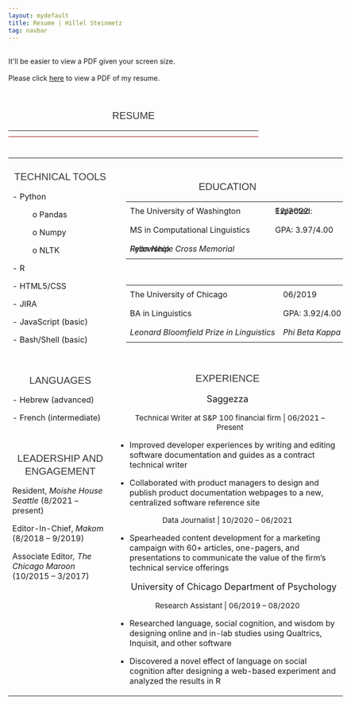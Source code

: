 ```yaml
---
layout: mydefault
title: Resume | Hillel Steinmetz
tag: navbar
---
```


<div class="mobilecont">
</div>
<p class="mobile">
<br>
It'll be easier to view a PDF given your screen size.
<br><br>
Please click <a href="/content/resume_hsteinmetz.pdf">here</a> to view a PDF of my resume.
</p>
<div align="center">
  <div class="resume">
    <p class="resume">
    <br>
    <h1 style="margin-bottom:16.0pt;margin-right:0in;margin-bottom:12.0pt;margin-left:0in;text-align:center;line-height:150%;font-size:17px;font-family:Helvetica;color:#3B3838;font-weight:normal;"><span style="font-family: Helvetica; font-size: 20px;">RESUME</span></h1>
    <div align="center">
      <table style="border-collapse:collapse;border:none;">
      <tbody>
          <tr>
              <td style="width: 6.5in;border-top: none;border-right: none;border-left: none;border-image: initial;border-bottom: 1pt solid rgb(148, 17, 0);padding: 0in 5.4pt;height: 9pt;vertical-align: top;">
              </td>
          </tr>
          </tbody>
      </table>
    </div>
<div align="center">
<span style="font-size: 10px; line-height: 100%; color: rgb(13, 13, 13);">&nbsp;</span>
<div align="center" style='margin:0in;font-size:10px;font-family:"Times New Roman",serif;'>
</div>
<div align="center" style="overflow-y: hidden; overflow-x: scroll; min-width: 674px">
    <table border="0" cellspacing="0" cellpadding="0" >
        <tbody >
            <tr>
            <div>
                <td width="220" valign="top">
                    <h1 style="margin-bottom:16.0pt;margin-right:0in;margin-bottom:12.0pt;margin-left:0in;text-align:center;line-height:150%;font-size:17px;font-family:Helvetica;color:#3B3838;font-weight:normal;"><span style="font-family: Helvetica; font-size: 20px;">
                        TECHNICAL TOOLS
                    </span></h1>
                    <p class="resume2">
                        - Python
                    </p>
                    <p class="resume2">
                        &emsp; &emsp; o	Pandas
                    </p>
                    <p class="resume2">
                        &emsp; &emsp; o	Numpy
                    </p>
                    <p class="resume2">
                        &emsp; &emsp; o	NLTK
                    </p>
                    <p class="resume2">
                        - R
                    </p>
                    <p class="resume2">
                        - HTML5/CSS
                    </p>
                    <p class="resume2">
                        - JIRA
                    </p>
                    <p class="resume2">
                        - JavaScript (basic)
                    </p>
                    <p class="resume2">
                        - Bash/Shell (basic)
                    </p><br>
                    <h1 style="margin-bottom:16.0pt;margin-right:0in;margin-bottom:12.0pt;margin-left:0in;text-align:center;line-height:150%;font-size:17px;font-family:Helvetica;color:#3B3838;font-weight:normal;"><span style="font-family: Helvetica; font-size: 20px;">
                        LANGUAGES
                    </span></h1>
                    <p class="resume2">
                        - Hebrew (advanced)
                    </p>
                    <p class="resume2">
                        - French (intermediate)
                    </p>
                    <br>
                    <h1 style="margin-bottom:16.0pt;margin-right:0in;margin-bottom:12.0pt;margin-left:0in;text-align:center;line-height:150%;font-size:17px;font-family:Helvetica;color:#3B3838;font-weight:normal;"><span style="font-family: Helvetica; font-size: 20px;">
                        LEADERSHIP AND ENGAGEMENT
                    </span></h1>
                    <p class="resume2">
                        Resident,<em> Moishe House Seattle </em>(8/2021 – present)
                    </p>
                    <p class="resume2">
                        Editor-In-Chief,<em> Makom </em>(8/2018 – 9/2019)
                    </p>
                    <p class="resume2">
                        Associate Editor<em>, The Chicago Maroon </em>(10/2015 – 3/2017)
                    </p>
                </td>
              </div>
                <td width="560" valign="top" >
                <div align="center"><br>
                  <h1 style="margin-bottom:16.0pt;margin-right:0in;margin-bottom:12.0pt;margin-left:0in;text-align:center;line-height:150%;font-size:17px;font-family:Helvetica;color:#3B3838;font-weight:normal;"><span style="font-family: Helvetica; font-size: 20px;">
                      EDUCATION
                  </span></h1>
                  <div >
                  <table border="0" cellspacing="0" cellpadding="0" class="center" style="overflow: hidden; word-wrap: break-word; margin-left: 20px">
                      <tbody >
                          <tr class="edu" >
                              <td class="edu" valign="top">
                                  <p class="resume" style="line-height: 0;">
                                      The University of Washington
                                  </p>
                              </td>
                              <td class="edu" valign="top">
                                  <p class="resume" style="line-height: 0">
                                      Expected: 12/2022
                                  </p>
                              </td>
                          </tr>
                          <tr class="edu" >
                              <td  class="edu" valign="top">
                                  <p class="resume" style="line-height: 0">
                                      MS in Computational Linguistics
                                  </p>
                              </td>
                              <td class="edu" valign="top">
                                  <p class="resume" style="line-height: 0">
                                      GPA: 3.97/4.00
                                  </p>
                              </td>
                          </tr>
                          <tr >
                              <td class="edu" valign="top">
                                  <p class="resume" style="line-height: 0">
                                      <em>
                                          Ryan Neale Cross Memorial Fellowship
                                      </em>
                                  </p>
                              </td>
                          </tr>
                      </tbody>
                  </table><br>
                  </div>
                  <div>
                  <table border="0" cellspacing="0" cellpadding="0" class="center" style="overflow: hidden; word-wrap: break-word; margin-left: 20px">
                      <tbody>
                          <tr class="edu" >
                              <td class="edu" valign="top">
                                  <p class="resume" style="line-height: 0">
                                      The University of Chicago
                                  </p>
                              </td>
                              <td class="edu" valign="top">
                                  <p class="resume" style="line-height: 0">
                                      06/2019
                                  </p>
                              </td>
                          </tr>
                          <tr class="edu">
                              <td class="edu" valign="top">
                                  <p class="resume" style="line-height: 0">
                                      BA in Linguistics
                                  </p>
                              </td>
                              <td class="edu" valign="top">
                                  <p class="resume" style="line-height: 0">
                                      GPA: 3.92/4.00
                                  </p>
                              </td>
                          </tr>
                          <tr class="edu">
                              <td class="edu" valign="top">
                                  <p class="resume" style="line-height: 0">
                                      <em>
                                          Leonard Bloomfield Prize in Linguistics
                                      </em>
                                  </p>
                              </td>
                              <td class="edu" valign="top">
                                  <p class="resume" style="line-height: 0">
                                      <em>Phi Beta Kappa</em>
                                  </p>
                              </td>
                          </tr>
                      </tbody>
                  </table><br>
                  </div>
                </div>
                    <h1 style="margin-bottom:16.0pt;margin-right:0in;margin-bottom:12.0pt;margin-left:0in;text-align:center;line-height:150%;font-size:17px;font-family:Helvetica;color:#3B3838;font-weight:normal;"><span style="font-family: Helvetica; font-size: 20px;">EXPERIENCE
                    </span></h1>
                    <div align="center">
                    <p class="resume" style="font-size:18px">
                        Saggezza
                    </p></div>
                    <div align="center" style="margin-left: 10px">
                    <p class="resume" style="font-size:15px">
                        Technical Writer at S&amp;P 100 financial firm | 06/2021 – Present
                    </p></div>
                    <ul>
                        <li><span><p class="resume">
                            Improved developer experiences by writing and editing software documentation and guides as a contract technical writer
                          </p></span></li>
                          <li><span><p class="resume">
                            Collaborated with product managers to design and publish product documentation webpages to a new, centralized software reference site
                            </p></span></li>
                    </ul>
                    <div align="center">
                    <p class="resume" style="font-size:15px">
                        Data Journalist | 10/2020 – 06/2021
                    </p></div>
                    <ul>
                        <li><span><p class="resume">
                            Spearheaded content development for a marketing campaign with 60+ articles, one-pagers, and presentations to communicate the value of the firm’s technical service offerings
                        </p></span></li>
                    </ul>
                    <div align="center" style="padding-left:25px">
                    <p class="resume" style="font-size:18px">
                        University of Chicago Department of Psychology
                        </p></div>
                      <div align="center">
                    <p class="resume" style="font-size:15px">
                        Research Assistant | 06/2019 – 08/2020
                    </p></div>
                    <ul>
                        <li><span><p class="resume">
                           Researched language, social cognition, and wisdom by designing online and in-lab studies using Qualtrics, Inquisit, and other software
                        </p></span></li>
                        <li><span><p class="resume">
                            Discovered a novel effect of language on social cognition after designing a web-based experiment and analyzed the results in R
                        </p></span></li>
                    </ul>
                  </td>
              </tr>
          </tbody>
        </table>
      </div>
    </div>
